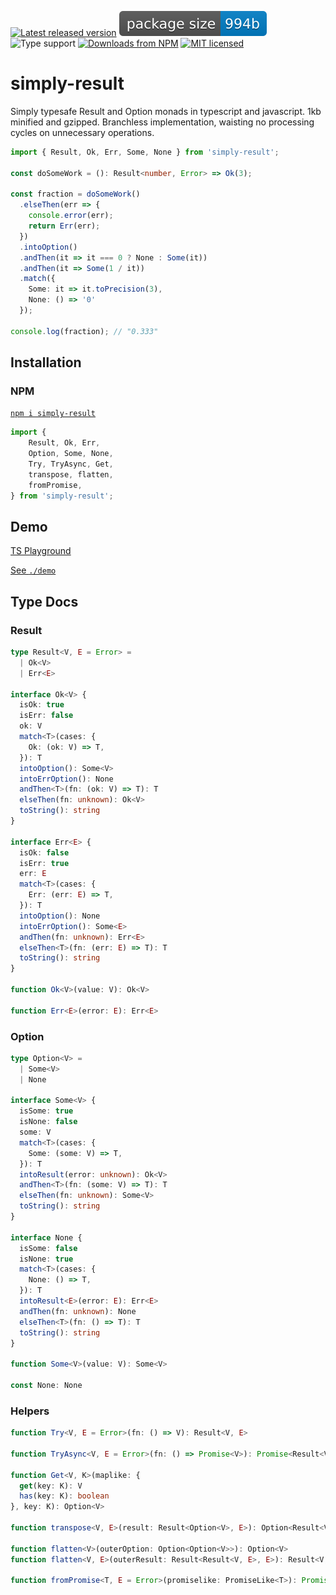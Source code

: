[![Latest released version](https://img.shields.io/npm/v/simply-result)](https://www.npmjs.com/package/simply-result)
![Minified and gzipped bundle size](./assets/size.badge.svg)
![Type support](https://img.shields.io/npm/types/simply-result)
[![Downloads from NPM](https://img.shields.io/npm/dm/simply-result?label=downloads%20npm)](https://www.npmjs.com/package/simply-result)
[![MIT licensed](https://img.shields.io/npm/l/simply-result)](./LICENSE)

# simply-result

Simply typesafe Result and Option monads in typescript and javascript. 1kb minified and gzipped. Branchless implementation, waisting no processing cycles on unnecessary operations.

```ts
import { Result, Ok, Err, Some, None } from 'simply-result';

const doSomeWork = (): Result<number, Error> => Ok(3);

const fraction = doSomeWork()
  .elseThen(err => {
    console.error(err);
    return Err(err);
  })
  .intoOption()
  .andThen(it => it === 0 ? None : Some(it))
  .andThen(it => Some(1 / it))
  .match({
    Some: it => it.toPrecision(3),
    None: () => '0'
  });

console.log(fraction); // "0.333"
```

## Installation

### NPM

[`npm i simply-result`](https://www.npmjs.com/package/simply-result)

```ts
import {
    Result, Ok, Err,
    Option, Some, None,
    Try, TryAsync, Get, 
    transpose, flatten, 
    fromPromise,
} from 'simply-result';
```

## Demo

[TS Playground](https://www.typescriptlang.org/play?ts=5.2.2#code/JYWwDg9gTgLgBAbzgJQKYGcCuAbGAaOAeQGsCBlCEVAgOQgDtU4BfOAMykrgHJ1QxsATwC0UDDhjcA3AFgAUPIDGDdPAAmEClQDq0YnAC8cABQBKAFwpxuADz1MIAEaooBAKJROUAHyHfJYwBmU1kFOWV6VThVKEM4DS1UXShiM3k4DLgAOhAAQxhFAAtjBHTM8pJLADc-OBqDBrgABjgAfjg6RjhLROMq0zwy8oyPKEszWs7qIZZTGZzcsGNgeANfAEY4AHo4Fbm5coWlldqVrJgIAAUxRWA+BiDTEPl5YDYTGKy7xNNEGYj0BBsKgstgIABzYyfKq5bCYVAhbY7ABETSygQxyPkzCAA)

[See `./demo`](./demo/)

## Type Docs

### Result

```ts
type Result<V, E = Error> =
  | Ok<V>
  | Err<E>

interface Ok<V> {
  isOk: true
  isErr: false
  ok: V
  match<T>(cases: {
    Ok: (ok: V) => T,
  }): T
  intoOption(): Some<V>
  intoErrOption(): None
  andThen<T>(fn: (ok: V) => T): T
  elseThen(fn: unknown): Ok<V>
  toString(): string
}

interface Err<E> {
  isOk: false
  isErr: true
  err: E
  match<T>(cases: {
    Err: (err: E) => T,
  }): T
  intoOption(): None
  intoErrOption(): Some<E>
  andThen(fn: unknown): Err<E>
  elseThen<T>(fn: (err: E) => T): T
  toString(): string
}

function Ok<V>(value: V): Ok<V>

function Err<E>(error: E): Err<E>
```

### Option

```ts
type Option<V> =
  | Some<V>
  | None

interface Some<V> {
  isSome: true
  isNone: false
  some: V
  match<T>(cases: {
    Some: (some: V) => T,
  }): T
  intoResult(error: unknown): Ok<V>
  andThen<T>(fn: (some: V) => T): T
  elseThen(fn: unknown): Some<V>
  toString(): string
}

interface None {
  isSome: false
  isNone: true
  match<T>(cases: {
    None: () => T,
  }): T
  intoResult<E>(error: E): Err<E>
  andThen(fn: unknown): None
  elseThen<T>(fn: () => T): T
  toString(): string
}

function Some<V>(value: V): Some<V>

const None: None
```

### Helpers

```ts
function Try<V, E = Error>(fn: () => V): Result<V, E>

function TryAsync<V, E = Error>(fn: () => Promise<V>): Promise<Result<V, E>>

function Get<V, K>(maplike: {
  get(key: K): V
  has(key: K): boolean
}, key: K): Option<V>

function transpose<V, E>(result: Result<Option<V>, E>): Option<Result<V, E>>

function flatten<V>(outerOption: Option<Option<V>>): Option<V>
function flatten<V, E>(outerResult: Result<Result<V, E>, E>): Result<V, E>

function fromPromise<T, E = Error>(promiselike: PromiseLike<T>): Promise<Result<T, E>>
```
